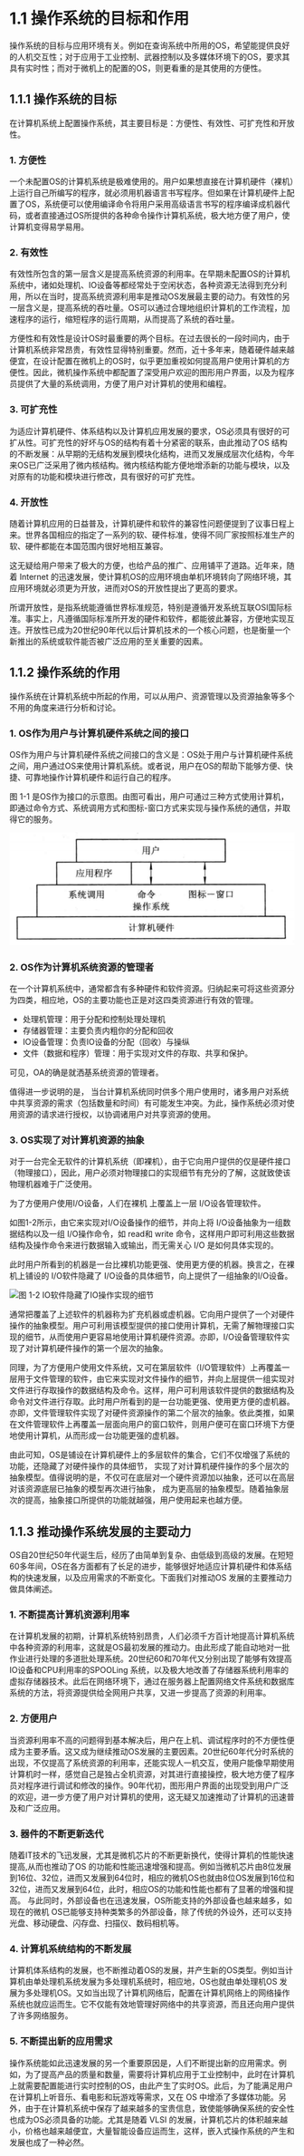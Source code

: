 # 1.1 操作系统的目标和作用

操作系统的目标与应用环境有关。例如在查询系统中所用的OS，希望能提供良好的人机交互性；对于应用于工业控制、武器控制以及多媒体环境下的OS，要求其具有实时性；而对于微机上的配置的OS，则更看重的是其使用的方便性。

## 1.1.1 操作系统的目标

在计算机系统上配置操作系统，其主要目标是：方便性、有效性、可扩充性和开放性。

### 1. 方便性

一个未配置OS的计算机系统是极难使用的。用户如果想直接在计算机硬件（裸机）上运行自己所编写的程序，就必须用机器语言书写程序。但如果在计算机硬件上配置了OS，系统便可以使用编译命令将用户采用高级语言书写的程序编译成机器代码，或者直接通过OS所提供的各种命令操作计算机系统，极大地方便了用户，使计算机变得易学易用。

### 2. 有效性

有效性所包含的第一层含义是提高系统资源的利用率。在早期未配置OS的计算机系统中，诸如处理机、IO设备等都经常处于空闲状态，各种资源无法得到充分利用，所以在当时，提高系统资源利用率是推动OS发展最主要的动力。有效性的另一层含义是，提高系统的吞吐量。OS可以通过合理地组织计算机的工作流程，加速程序的运行，缩短程序的运行周期，从而提高了系统的吞吐量。

方便性和有效性是设计OS时最重要的两个目标。在过去很长的一段时间内，由于计算机系统非常昂贵，有效性显得特别重要。然而，近十多年来，随着硬件越来越便宜，在设计配置在微机上的OS时，似乎更加重视如何提高用户使用计算机的方便性。因此，微机操作系统中都配置了深受用户欢迎的图形用户界面，以及为程序员提供了大量的系统调用，方便了用户对计算机的使用和编程。

### 3. 可扩充性

为适应计算机硬件、体系结构以及计算机应用发展的要求，OS必须具有很好的可扩从性。可扩充性的好坏与OS的结构有着十分紧密的联系，由此推动了OS 结构的不断发展：从早期的无结构发展到模块化结构，进而又发展成层次化结构，今年来OS已广泛采用了微内核结构。微内核结构能方便地增添新的功能与模块，以及对原有的功能和模块进行修改，具有很好的可扩充性。

### 4. 开放性

随着计算机应用的日益普及，计算机硬件和软件的兼容性问题便提到了议事日程上来。世界各国相应的指定了一系列的软、硬件标准，使得不同厂家按照标准生产的软、硬件都能在本国范围内很好地相互兼容。

这无疑给用户带来了极大的方便，也给产品的推广、应用铺平了道路。近年来，随着 Internet 的迅速发展，使计算机OS的应用环境由单机环境转向了网络环境，其应用环境就必须更为开放，进而对OS的开放性提出了更高的要求。

所谓开放性，是指系统能遵循世界标准规范，特别是遵循开发系统互联OSI国际标准。事实上，凡遵循国际标准所开发的硬件和软件，都能彼此兼容，方便地实现互连。开放性已成为20世纪90年代以后计算机技术的一个核心问题，也是衡量一个新推出的系统或软件能否被广泛应用的至关重要的因素。

## 1.1.2 操作系统的作用

操作系统在计算机系统中所起的作用，可以从用户、资源管理以及资源抽象等多个不用的角度来进行分析和讨论。

### 1. OS作为用户与计算机硬件系统之间的接口

OS作为用户与计算机硬件系统之间接口的含义是：OS处于用户与计算机硬件系统之间，用户通过OS来使用计算机系统。或者说，用户在OS的帮助下能够方便、快捷、可靠地操作计算机硬件和运行自己的程序。

图 1-1 是OS作为接口的示意图。由图可看出，用户可通过三种方式使用计算机，即通过命令方式、系统调用方式和图标-窗口方式来实现与操作系统的通信，并取得它的服务。

![ 图 1-1 OS 作为接口的示意图](../../../.gitbook/assets/6FQMuisbt8wLrxCAs47hrD.png)

### 2. OS作为计算机系统资源的管理者

在一个计算机系统中，通常都含有多种硬件和软件资源。归纳起来可将这些资源分为四类，相应地，OS的主要功能也正是对这四类资源进行有效的管理。

* 处理机管理：用于分配和控制处理处理机
* 存储器管理：主要负责内粗你的分配和回收
* IO设备管理：负责IO设备的分配（回收）与操纵
* 文件（数据和程序）管理：用于实现对文件的存取、共享和保护。

可见，OA的确是就洒基系统资源的管理者。

值得进一步说明的是， 当台计算机系统同时供多个用户使用时，诸多用户对系统中共享资源的需求（包括数量和时间）有可能发生冲突。为此，操作系统必须对使用资源的请求进行授权，以协调诸用户对共享资源的使用。

### 3. OS实现了对计算机资源的抽象

对于一台完全无软件的计算机系统（即裸机），由于它向用户提供的仅是硬件接口（物理接口），因此，用户必须对物理接口的实现细节有充分的了解，这就致使该物理机器难于广泛使用。

为了方便用户使用I/O设备，人们在裸机 上覆盖上一层 I/O设各管理软件。

如图1-2所示，由它来实现对I/O设备操作的细节，并向上将 I/O设备抽象为一组数据结构以及一组 I/O操作命令，如 read和 write 命令，这样用户即可利用这些数据结构及操作命令来进行数据输入或输出，而无需关心 I/O 是如何具体实现的。

此时用户所看到的机器是一台比裸机功能更强、使用更方便的机器。换言之，在裸机上铺设的 I/O软件隐藏了 I/O设备的具体细节，向上提供了一组抽象的I/O设备。

![图 1-2 IO软件隐藏了IO操作实现的细节](https://secure1.wostatic.cn/static/7CZ2LWXJ9HpVpXjnS4ZzAW/image.png)

通常把覆盖了上述软件的机器称为扩充机器或虚机器。它向用户提供了一个对硬件操作的抽象模型。用户可利用该模型提供的接口使用计算机，无需了解物理接口实现的细节，从而使用户更容易地使用计算机硬件资源。亦即，I/O设备管理软件实现了对计算机硬件操作的第一个层次的抽象。

同理，为了方便用户使用文件系统，又可在第层软件（I/O管理软件）上再覆盖一层用于文件管理的软件，由它来实现对文件操作的细节，并向上层提供一组实现对文件进行存取操作的数据结构及命令。这样，用户可利用该软件提供的数据结构及命令对文件进行存取。此时用户所看到的是一台功能更强、使用更方便的虚机器。亦即，文件管理软件实现了对硬件资源操作的第二个层次的抽象。依此类推，如果在文件管理软件上再覆盖一层面向用户的窗口软件，则用户便可在窗口环境下方便地使用计算机，从而形成一台功能更强的虚机器。

由此可知，OS是铺设在计算机硬件上的多层软件的集合，它们不仅增强了系统的功能，还隐藏了对硬件操作的具体细节， 实现了对计算机硬件操作的多个层次的抽象模型。值得说明的是，不仅可在底层对一个硬件资源加以抽象，还可以在高层对该资源底层已抽象的模型再次进行抽象， 成为更高层的抽象模型。随着抽象层次的提高，抽象接口所提供的功能就越强，用户使用起来也越方便。

## 1.1.3 推动操作系统发展的主要动力

OS自20世纪50年代诞生后，经历了由简单到复杂、由低级到高级的发展。在短短60多年间，OS在各方面都有了长足的进步，能够很好地适应计算机硬件和体系结构的快速发展，以及应用需求的不断变化。下面我们对推动OS 发展的主要推动力做具体阐述。

### 1. 不断提高计算机资源利用率

在计算机发展的初期，计算机系统特别昂贵，人们必须千方百计地提高计算机系统中各种资源的利用率，这就是OS最初发展的推动力。由此形成了能自动地对一批作业进行处理的多道批处理系统。20世纪60和70年代又分别出现了能够有效提高IO设备和CPU利用率的SPOOLing 系统，以及极大地改善了存储器系统利用率的虚拟存储器技术。此后在网络环境下，通过在服务器上配置网络文件系统和数据库系统的方法，将资源提供给全网用户共享，又进一步提高了资源的利用率。

### 2. 方便用户

当资源利用率不高的问题得到基本解决后，用户在上机、调试程序时的不方便性便成为主要矛盾。这又成为继续推动OS发展的主要因素。20世纪60年代分时系统的出现，不仅提高了系统资源的利用率，还能实现人一机交互，使用户能像早期使用计算机时一样，感觉自己是独占全机资源，对其进行直接操控，极大地方便了程序员对程序进行调试和修改的操作。90年代初，图形用户界面的出现受到用户广泛的欢迎，进一步方便了用户对计算机的使用，这无疑又加速推动了计算机的迅速普及和广泛应用。

### 3. 器件的不断更新迭代

随着IT技术的飞迅发展，尤其是微机芯片的不断更新换代，使得计算机的性能快速提高,从而也推动了OS 的功能和性能迅速增强和提高。例如当微机芯片由8位发展到16位、32位，进而又发展到64位时，相应的微机OS也就由8位OS发展到16位和32位，进而又发展到64位，此时，相应OS的功能和性能也都有了显著的增强和提高。 与此同时，外部设备也在迅速发展，OS所能支持的外部设备也越来越多，如现在的微机 OS已能够支持种类繁多的外部设备，除了传统的外设外，还可以支持光盘、移动硬盘、闪存盘、扫描仪、数码相机等。

### 4. 计算机系统结构的不断发展

计算机体系结构的发展，也不断推动着OS的发展，并产生新的OS类型。例如当计算机由单处理机系统发展为多处理机系统时，相应地，OS也就由单处理机OS 发展为多处理机OS。又如当出现了计算机网络后，配置在计算机网络上的网络操作系统也就应运而生。它不仅能有效地管理好网络中的共享资源，而且还向用户提供了许多网络服务。

### 5. 不断提出新的应用需求

操作系统能如此迅速发展的另一个重要原因是，人们不断提出新的应用需求。例如，为了提高产品的质量和数量，需要将计算机应用于工业控制中，此时在计算机上就需要配置能进行实时控制的OS，由此产生了实时OS。此后，为了能满足用户在计算机上听音乐、看电影和玩游戏等需求，又在 OS 中增添了多媒体功能。另外，由于在计算机系统中保存了越来越多的宝贵信息，致使能够确保系统的安全性也成为OS必须具备的功能。尤其是随着 VLSI 的发展，计算机芯片的体积越来越小，价格也越来越便宜，大量智能设备应运而生，这样，嵌入式操作系统的产生和发展也成了一种必然。
